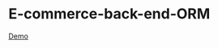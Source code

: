 # E-commerce-back-end-ORM  


[Demo](https://drive.google.com/file/d/1hTRu2M18fXk5AfFFAsYQb4uPQYd-sajA/view)  
